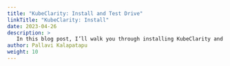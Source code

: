```yaml
---
title: "KubeClarity: Install and Test Drive"
linkTitle: "KubeClarity: Install"
date: 2023-04-26
description: >
   In this blog post, I’ll walk you through installing KubeClarity and setting it up to run a few vulnerability scans as a solid foundation to begin your KubeClarity adventure.
author: Pallavi Kalapatapu
weight: 10
---
```

